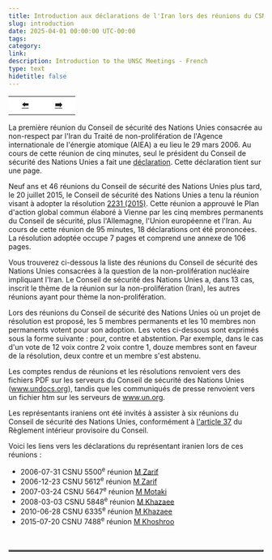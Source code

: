 ```yaml
---
title: Introduction aux déclarations de l'Iran lors des réunions du CSNU de 2006 au 20 juillet 2015
slug: introduction
date: 2025-04-01 00:00:00 UTC-00:00
tags: 
category: 
link: 
description: Introduction to the UNSC Meetings - French
type: text
hidetitle: false
---
```


<table><tr>
  <th scope="col" style="width: 50px; background-color: #ffffff;"><a href="/fr/">⬅️</a></th>
  <th scope="col" style="width: 50px; background-color: #ffffff;"><a href="/fr/statement/2006-07-31-pv5500-res1696-2006-ip/">➡️</a></th>     
</tr></table>

<!--Introduction to Iran Statements at UNSC Meetings 2006 to 20 July 2015 -->

La première réunion du Conseil de sécurité des Nations Unies consacrée au non-respect par l'Iran du Traité de non-prolifération de l'Agence internationale de l'énergie atomique (AIEA) a eu lieu le 29 mars 2006. Au cours de cette réunion de cinq minutes, seul le président du Conseil de sécurité des Nations Unies a fait une [déclaration](https://www.undocs.org/fr/S/PRST/2006/15?direct=true). Cette déclaration tient sur une page.

Neuf ans et 46 réunions du Conseil de sécurité des Nations Unies plus tard, le 20 juillet 2015, le Conseil de sécurité des Nations Unies a tenu la réunion visant à adopter la résolution [2231 (2015)](https://www.undocs.org/fr/S/RES/2231(2015)?direct=true). Cette réunion a approuvé le Plan d'action global commun élaboré à Vienne par les cinq membres permanents du Conseil de sécurité, plus l'Allemagne, l'Union européenne et l'Iran. Au cours de cette réunion de 95 minutes, 18 déclarations ont été prononcées. La résolution adoptée occupe 7 pages et comprend une annexe de 106 pages.

Vous trouverez ci-dessous la liste des réunions du Conseil de sécurité des Nations Unies consacrées à la question de la non-prolifération nucléaire impliquant l'Iran. Le Conseil de sécurité des Nations Unies a, dans 13 cas, inscrit le thème de la réunion sur la non-prolifération (Iran), les autres réunions ayant pour thème la non-prolifération.

Lors des réunions du Conseil de sécurité des Nations Unies où un projet de résolution est proposé, les 5 membres permanents et les 10 membres non permanents votent pour son adoption. Les votes ci-dessous sont exprimés sous la forme suivante : pour, contre et abstention. Par exemple, dans le cas d'un vote de 12 voix contre 2 voix contre 1, douze membres sont en faveur de la résolution, deux contre et un membre s'est abstenu.

Les comptes rendus de réunions et les résolutions renvoient vers des fichiers PDF sur les serveurs du Conseil de sécurité des Nations Unies (www.undocs.org), tandis que les communiqués de presse renvoient vers un fichier htm sur les serveurs de www.un.org.

Les représentants iraniens ont été invités à assister à six réunions du Conseil de sécurité des Nations Unies, conformément à [l'article 37](https://main.un.org/securitycouncil/content/rop/chapter-6) du Règlement intérieur provisoire du Conseil.

Voici les liens vers les déclarations du représentant iranien lors de ces réunions :

* 2006-07-31 CSNU 5500<sup>e</sup> réunion [M Zarif](/fr/statement/2006-07-31-pv5500-res1696-2006-ip/)
* 2006-12-23 CSNU 5612<sup>e</sup> réunion [M Zarif](/fr/statement/2006-12-23-pv5612-res1737-2006-ip/)
* 2007-03-24 CSNU 5647<sup>e</sup> réunion [M Motaki](/fr/statement/2007-03-24-pv5647-res1747-2007-ip/)
* 2008-03-03 CSNU 5848<sup>e</sup> réunion [M Khazaee](/fr/statement/2008-03-03-pv5848-res1803-2008-ip/)
* 2010-06-28 CSNU 6335<sup>e</sup> réunion [M Khazaee](/fr/statement/2010-06-09-pv6335-res1929-2010-ip/)
* 2015-07-20 CSNU 7488<sup>e</sup> réunion [M Khoshroo](/fr/statement/2015-07-20-pv7488-res2231-2015-ip/)

<br>
<!DOCTYPE html>
<!-- Table of UNSC meetings 2006 to 20 July 2015 -->  
<html>
<head>
  <meta name="generator" content= "text/html; charset=utf-8">
  <title>UNSC Meetings</title>
</head>
<body>
  <style type="text/css">
    td.c5 {text-align: left; padding-top: 10px; padding-bottom: 1px; padding-left: 5px; padding-right: 5px}
    td.c4 {text-align: center; padding-top: 10px; padding-bottom: 1px; padding-left: 5px; padding-right: 5px}
    td.c3 {text-align: center; padding-top: 10px; padding-bottom: 1px; padding-left: 5px; padding-right: 5px}
    td.c2 {text-align: center; font-weight:bold; padding-top: 10px; padding-bottom: 1px; 
           padding-left: 5px; padding-right: 5px}
    span.c1 {font-size: 1.2em; color: #000000}
    
    tr:nth-child(even){background-color: #f2f2f2;}
    tr:hover {background-color: #ccc;}
    
  </style>
  <table style="background-color: #e8e8e8; margin-left: auto; margin-right: auto;" border=2px > 
    <!-- border: 1px solid black;">

        UNSC meetings related to Iran Nuclear Non-Proliferation 
        from Presidential Statement on 29 March 2006 to Resolution 2231 (2015) on 20 July 2015.    
    -->
    <caption style="caption-side: top; color: black;">
      <span class="c1">Réunions du Conseil de sécurité des Nations Unies concernant la non-prolifération nucléaire 
        de l'Iran du Président, le 29 mars 2006, à la résolution 2231 (2015) du 20 juillet 2015.        
      </span>     
    </caption>    
    <tbody>
      <tr>
        <td class="c2"></td>
        <td class="c2">
          <p>Date</p>
        </td>
        <td class="c2">
          <p>Compte rendu des séances</p>
        </td>
        <td class="c2">
          <p>Communiqué de presse</p>
        </td>
        <td class="c2">
          <p>Résolution</p>
        </td>
        <td class="c2">
          <p>Vote</p>
        </td>
        <td class="c2">
          <p>Représentant de l'Iran</p>
        </td>
      </tr>
      
      <tr>
        <td class="c4">
          <p>1</p>
        </td>
        <td class="c4">
          <p>2006-03-29</p>
        </td>
        <td class="c4">
          <p><a href="https://www.undocs.org/fr/S/PV.5403?direct=true">S/PV.5403</a></p>
        </td>
        <td class="c4">
          <p><a href="https://www.un.org/press/fr/2006/sc8679.doc.htm?direct=true">SC/8679</a></p>
        </td>
        <td class="c4">
          <p><a href="https://www.undocs.org/fr/S/PRST/2006/15?direct=true">S/PRST/2006/15</a></p>
        </td>
        <td class="c4"></td>
        <td class="c5"></td>
      </tr>
      
      <tr>
        <td class="c4">
          <p>2</p>
        </td>
        <td class="c4">
          <p>2006-07-31</p>
        </td>
        <td class="c4">
          <p><a href="https://www.undocs.org/fr/S/PV.5500?direct=true">S/PV.5500</a></p>
        </td>
        <td class="c4">
          <p><a href="https://www.un.org/press/fr/2006/sc8792.doc.htm?direct=true">SC/8792</a></p>
        </td>
        <td class="c4">
          <p><a href="https://www.undocs.org/fr/S/RES/1696(2006)?direct=true?direct=true">S/RES/1696 (2006)</a></p>
        </td>
        <td class="c4">
          <p>14-1-0</p>
        </td>
        <td class="c5">
          <p><a href="/fr/statement/2006-07-31-pv5500-res1696-2006-ip/">M Zarif</a></p>
        </td>
      </tr>
      
      <tr>
        <td class="c4">
          <p>3</p>
        </td>
        <td class="c4">
          <p>2006-12-23</p>
        </td>
        <td class="c4">
          <p><a href="https://www.undocs.org/fr/S/PV.5612?direct=true">S/PV.5612</a></p>
        </td>
        <td class="c4">
          <p><a href="https://www.un.org/press/fr/2006/sc8928.doc.htm?direct=true">SC/8928</a></p>
        </td>
        <td class="c4">
          <p><a href="https://www.undocs.org/fr/S/RES/1737(2006)?direct=true">S/RES/1737 (2006)</a></p>
        </td>
        <td class="c4">
          <p>15-0-0</p>
        </td>
        <td class="c5">
          <p><a href="/fr/statement/2006-12-23-pv5612-res1737-2006-ip/">M Zarif</a></p>
        </td>
      </tr>
      
      <tr>
        <td class="c4">
          <p>4</p>
        </td>
        <td class="c4">
          <p>2007-03-23</p>
        </td>
        <td class="c4">
          <p><a href="https://www.undocs.org/fr/S/PV.5646?direct=true">S/PV.5646</a></p>
        </td>
        <td class="c4">
          <p><a href="https://www.un.org/press/fr/2007/sc8978.doc.htm?direct=true">SC/8978</a></p>
        </td>
        <td class="c4"></td>
        <td class="c4"></td>
        <td class="c5"></td>
      </tr>
      
      <tr>
        <td class="c4">
          <p>5</p>
        </td>
        <td class="c4">
          <p>2007-03-24</p>
        </td>
        <td class="c4">
          <p><a href="https://www.undocs.org/fr/S/PV.5647?direct=true">S/PV.5647</a></p>
        </td>
        <td class="c4">
          <p><a href="https://www.un.org/press/fr/2007/sc8980.doc.htm?direct=true">SC/8980</a></p>
        </td>
        <td class="c4">
          <p><a href="https://www.undocs.org/fr/S/RES/1747(2007)?direct=true">S/RES/1747 (2007)</a></p>
        </td>
        <td class="c4">
          <p>15-0-0</p>
        </td>
        <td class="c5">
          <p><a href="/fr/statement/2007-03-24-pv5647-res1747-2007-ip/">M Motaki</a></p>
        </td>
      </tr>
      
      <tr>
        <td class="c4">
          <p>6</p>
        </td>
        <td class="c4">
          <p>2007-06-21</p>
        </td>
        <td class="c4">
          <p><a href="https://www.undocs.org/fr/S/PV.5702?direct=true">S/PV.5702</a></p>
        </td>
        <td class="c4">
          <p><a href="https://www.un.org/press/fr/2007/sc9055.doc.htm?direct=true">SC/9055</a></p>
        </td>
        <td class="c4"></td>
        <td class="c4"></td>
        <td class="c5"></td>
      </tr>
      
      <tr>
        <td class="c4">
          <p>7</p>
        </td>
        <td class="c4">
          <p>2007-09-19</p>
        </td>
        <td class="c4">
          <p><a href="https://www.undocs.org/fr/S/PV.5743?direct=true">S/PV.5743</a></p>
        </td>
        <td class="c4">
          <p><a href="https://www.un.org/press/fr/2007/sc9118.doc.htm?direct=true">SC/9118</a></p>
        </td>
        <td class="c4"></td>
        <td class="c4"></td>
        <td class="c5"></td>
      </tr>
      
      <tr>
        <td class="c4">
          <p>8</p>
        </td>
        <td class="c4">
          <p>2007-12-18</p>
        </td>
        <td class="c4">
          <p><a href="https://www.undocs.org/fr/S/PV.5807?direct=true">S/PV.5807</a></p>
        </td>
        <td class="c4">
          <p><a href="https://www.un.org/press/fr/2007/sc9205.doc.htm?direct=true">SC/9205</a></p>
        </td>
        <td class="c4"></td>
        <td class="c4"></td>
        <td class="c5"></td>
      </tr>
      
      <tr>
        <td class="c4">
          <p>9</p>
        </td>
        <td class="c4">
          <p>2008-03-03</p>
        </td>
        <td class="c4">
          <p><a href="https://www.undocs.org/fr/S/PV.5848?direct=true">S/PV.5848</a></p>
        </td>
        <td class="c4">
          <p><a href="https://www.un.org/press/fr/2008/sc9268.doc.htm?direct=true">SC/9268</a></p>
        </td>
        <td class="c4">
          <p><a href="https://www.undocs.org/fr/S/RES/1803(2008)?direct=true">S/RES/1803 (2008)</a></p>
        </td>
        <td class="c4">
          <p>14-0-1</p>
        </td>
        <td class="c5">
          <p><a href="/fr/statement/2008-03-03-pv5848-res1803-2008-ip/">M Khazaee</a></p>
        </td>
      </tr>

      <tr>
        <td class="c4">
          <p>10</p>
        </td>
        <td class="c4">
          <p>2008-03-17</p>
        </td>
        <td class="c4">
          <p><a href="https://www.undocs.org/fr/S/PV.5853?direct=true">S/PV.5853</a></p>
        </td>
        <td class="c4">
          <p><a href="https://www.un.org/press/fr/2008/sc9276.doc.htm?direct=true">SC/9276</a></p>
        </td>
        <td class="c4"></td>
        <td class="c4"></td>
        <td class="c5"></td>
      </tr>

      <tr>
        <td class="c4">
          <p>11</p>
        </td>
        <td class="c4">
          <p>2008-06-13</p>
        </td>
        <td class="c4">
          <p><a href="https://www.undocs.org/fr/S/PV.5909?direct=true">S/PV.5909</a></p>
        </td>
        <td class="c4">
          <p><a href="https://www.un.org/press/fr/2008/sc9355.doc.htm?direct=true">SC/9355</a></p>
        </td>
        <td class="c4"></td>
        <td class="c4"></td>
        <td class="c5"></td>
      </tr>

      <tr>
        <td class="c4">
          <p>12</p>
        </td>
        <td class="c4">
          <p>2008-09-11</p>
        </td>
        <td class="c4">
          <p><a href="https://www.undocs.org/fr/S/PV.5973?direct=true">S/PV.5973</a></p>
        </td>
        <td class="c4">
          <p><a href="https://www.un.org/press/fr/2008/sc9443.doc.htm?direct=true">SC/9443</a></p>
        </td>
        <td class="c4"></td>
        <td class="c4"></td>
        <td class="c5"></td>
      </tr>

      <tr>
        <td class="c4">
          <p>13</p>
        </td>
        <td class="c4">
          <p>2008-09-27</p>
        </td>
        <td class="c4">
          <p><a href="https://www.undocs.org/fr/S/PV.5984?direct=true">S/PV.5984</a></p>
        </td>
        <td class="c4">
          <p><a href="https://www.un.org/press/fr/2008/sc9459.doc.htm?direct=true">SC/9459</a></p>
        </td>
        <td class="c4">
          <p><a href="https://www.undocs.org/fr/S/RES/1835(2008)?direct=true">S/RES/1835 (2008)</a></p>
        </td>
        <td class="c4">
          <p>15-0-0</p>
        </td>
        <td class="c5"></td>
      </tr>

      <tr>
        <td class="c4">
          <p>14</p>
        </td>
        <td class="c4">
          <p>2008-12-10</p>
        </td>
        <td class="c4">
          <p><a href="https://www.undocs.org/fr/S/PV.6036?direct=true">S/PV.6036</a></p>
        </td>
        <td class="c4">
          <p><a href="https://www.un.org/press/fr/2008/sc9526.doc.htm?direct=true">SC/9526</a></p>
        </td>
        <td class="c4"></td>
        <td class="c4"></td>
        <td class="c5"></td>
      </tr>

      <tr>
        <td class="c4">
          <p>15</p>
        </td>
        <td class="c4">
          <p>2009-03-10</p>
        </td>
        <td class="c4">
          <p><a href="https://www.undocs.org/fr/S/PV.6090?direct=true">S/PV.6090</a></p>
        </td>
        <td class="c4">
          <p><a href="https://www.un.org/press/fr/2009/sc9610.doc.htm?direct=true">SC/9610</a></p>
        </td>
        <td class="c4"></td>
        <td class="c4"></td>
        <td class="c5"></td>
      </tr>

      <tr>
        <td class="c4">
          <p>16</p>
        </td>
        <td class="c4">
          <p>2009-06-15</p>
        </td>
        <td class="c4">
          <p><a href="https://www.undocs.org/fr/S/PV.6142?direct=true">S/PV.6142</a></p>
        </td>
        <td class="c4">
          <p><a href="https://www.un.org/press/fr/2009/sc9680.doc.htm?direct=true">SC/9680</a></p>
        </td>
        <td class="c4"></td>
        <td class="c4"></td>
        <td class="c5"></td>
      </tr>

      <tr>
        <td class="c4">
          <p>17</p>
        </td>
        <td class="c4">
          <p>2009-12-10</p>
        </td>
        <td class="c4">
          <p><a href="https://www.undocs.org/fr/S/PV.6235?direct=true">S/PV.6235</a></p>
        </td>
        <td class="c4">
          <p><a href="https://www.un.org/press/fr/2009/sc9811.doc.htm?direct=true">SC/9811</a></p>
        </td>
        <td class="c4"></td>
        <td class="c4"></td>
        <td class="c5"></td>
      </tr>

      <tr>
        <td class="c4">
          <p>18</p>
        </td>
        <td class="c4">
          <p>2010-03-04</p>
        </td>
        <td class="c4">
          <p><a href="https://www.undocs.org/fr/S/PV.6280?direct=true">S/PV.6280</a></p>
        </td>
        <td class="c4">
          <p><a href="https://www.un.org/press/fr/2010/sc9873.doc.htm?direct=true">SC/9873</a></p>
        </td>
        <td class="c4"></td>
        <td class="c4"></td>
        <td class="c5"></td>
      </tr>

      <tr>
        <td class="c4">
          <p>19</p>
        </td>
        <td class="c4">
          <p>2010-06-08</p>
        </td>
        <td class="c4">
          <p><a href="https://www.undocs.org/fr/S/PV.6334?direct=true">S/PV.6334</a></p>
        </td>
        <td class="c4">
          <p>None issued</p>
        </td>
        <td class="c4">
          <p><a href="https://www.undocs.org/fr/S/PV.6334?direct=true">Communiqué</a></p>
        </td>
        <td class="c4"></td>
        <td class="c5"></td>
      </tr>

      <tr>
        <td class="c4">
          <p>20</p>
        </td>
        <td class="c4">
          <p>2010-06-09</p>
        </td>
        <td class="c4">
          <p><a href="https://www.undocs.org/fr/S/PV.6335?direct=true">S/PV.6335</a></p>
        </td>
        <td class="c4">
          <p><a href="https://www.un.org/press/fr/2010/sc9948.doc.htm?direct=true">SC/9948</a></p>
        </td>
        <td class="c4">
          <p><a href="https://www.undocs.org/fr/S/RES/1929(2010)?direct=true">S/RES/1929 (2010)</a></p>
        </td>
        <td class="c4">
          <p>12-2-1</p>
        </td>
        <td class="c5">
          <p><a href="/fr/statement/2010-06-09-pv6335-res1929-2010-ip/">M Khazaee</a></p>
        </td>
      </tr>

      <tr>
        <td class="c4">
          <p>21</p>
        </td>
        <td class="c4">
          <p>2010-06-28</p>
        </td>
        <td class="c4">
          <p><a href="https://www.undocs.org/fr/S/PV.6344?direct=true">S/PV.6344</a></p>
        </td>
        <td class="c4">
          <p><a href="https://www.un.org/press/fr/2010/sc9961.doc.htm?direct=true">SC/9961</a></p>
        </td>
        <td class="c4"></td>
        <td class="c4"></td>
        <td class="c5"></td>
      </tr>

      <tr>
        <td class="c4">
          <p>22</p>
        </td>
        <td class="c4">
          <p>2010-09-15</p>
        </td>
        <td class="c4">
          <p><a href="https://www.undocs.org/fr/S/PV.6384?direct=true">S/PV.6384</a></p>
        </td>
        <td class="c4">
          <p><a href="https://www.un.org/press/fr/2010/sc10029.doc.htm?direct=true">SC/10029</a></p>
        </td>
        <td class="c4"></td>
        <td class="c4"></td>
        <td class="c5"></td>
      </tr>

      <tr>
        <td class="c4">
          <p>23</p>
        </td>
        <td class="c4">
          <p>2010-12-10</p>
        </td>
        <td class="c4">
          <p><a href="https://www.undocs.org/fr/S/PV.6442?direct=true">S/PV.6442</a></p>
        </td>
        <td class="c4">
          <p><a href="https://www.un.org/press/fr/2010/sc10109.doc.htm?direct=true">SC/10109</a></p>
        </td>
        <td class="c4"></td>
        <td class="c4"></td>
        <td class="c5"></td>
      </tr>

      <tr>
        <td class="c4">
          <p>24</p>
        </td>
        <td class="c4">
          <p>2011-03-22</p>
        </td>
        <td class="c4">
          <p><a href="https://www.undocs.org/fr/S/PV.6502?direct=true">S/PV.6502</a></p>
        </td>
        <td class="c4">
          <p><a href="https://www.un.org/press/fr/2011/sc10206.doc.htm?direct=true">SC/10206</a></p>
        </td>
        <td class="c4"></td>
        <td class="c4"></td>
        <td class="c5"></td>
      </tr>

      <tr>
        <td class="c4">
          <p>25</p>
        </td>
        <td class="c4">
          <p>2011-06-09</p>
        </td>
        <td class="c4">
          <p><a href="https://www.undocs.org/fr/S/PV.6552?direct=true">S/PV.6552</a></p>
        </td>
        <td class="c4">
          <p><a href="https://www.un.org/press/fr/2011/sc10276.doc.htm?direct=true">SC/10276</a></p>
        </td>
        <td class="c4">
          <p><a href="https://www.undocs.org/fr/S/RES/1984(2011)?direct=true">S/RES/1984 (2011)</a></p>
        </td>
        <td class="c4">
          <p>14-0-1</p>
        </td>
        <td class="c5"></td>
      </tr>

      <tr>
        <td class="c4">
          <p>26</p>
        </td>
        <td class="c4">
          <p>2011-06-23</p>
        </td>
        <td class="c4">
          <p><a href="https://www.undocs.org/fr/S/PV.6563?direct=true">S/PV.6563</a></p>
        </td>
        <td class="c4">
          <p><a href="https://www.un.org/press/fr/2011/sc10292.doc.htm?direct=true">SC/10292</a></p>
        </td>
        <td class="c4"></td>
        <td class="c4"></td>
        <td class="c5"></td>
      </tr>

      <tr>
        <td class="c4">
          <p>27</p>
        </td>
        <td class="c4">
          <p>2011-09-07</p>
        </td>
        <td class="c4">
          <p><a href="https://www.undocs.org/fr/S/PV.6607?direct=true">S/PV.6607</a></p>
        </td>
        <td class="c4">
          <p><a href="https://www.un.org/press/fr/2011/sc10376.doc.htm?direct=true">SC/10376</a></p>
        </td>
        <td class="c4"></td>
        <td class="c4"></td>
        <td class="c5"></td>
      </tr>

      <tr>
        <td class="c4">
          <p>28</p>
        </td>
        <td class="c4">
          <p>2011-12-21</p>
        </td>
        <td class="c4">
          <p><a href="https://www.undocs.org/fr/S/PV.6697?direct=true">S/PV.6697</a></p>
        </td>
        <td class="c4">
          <p><a href="https://www.un.org/press/fr/2011/sc10502.doc.htm?direct=true">SC/10502</a></p>
        </td>
        <td class="c4"></td>
        <td class="c4"></td>
        <td class="c5"></td>
      </tr>

      <tr>
        <td class="c4">
          <p>29</p>
        </td>
        <td class="c4">
          <p>2012-03-21</p>
        </td>
        <td class="c4">
          <p><a href="https://www.undocs.org/fr/S/PV.6737?direct=true">S/PV.6737</a></p>
        </td>
        <td class="c4">
          <p><a href="https://www.un.org/press/fr/2012/sc10584.doc.htm?direct=true">SC/10584</a></p>
        </td>
        <td class="c4"></td>
        <td class="c4"></td>
        <td class="c5"></td>
      </tr>

      <tr>
        <td class="c4">
          <p>30</p>
        </td>
        <td class="c4">
          <p>2012-06-07</p>
        </td>
        <td class="c4">
          <p><a href="https://www.undocs.org/fr/S/PV.6781?direct=true">S/PV.6781</a></p>
        </td>
        <td class="c4">
          <p><a href="https://www.un.org/press/fr/2012/sc10666.doc.htm?direct=true">SC/10666</a></p>
        </td>
        <td class="c4">
          <p><a href="https://www.undocs.org/fr/S/RES/2049(2012)?direct=true">S/RES/2049 (2012)</a></p>
        </td>
        <td class="c4">
          <p>15-0-0</p>
        </td>
        <td class="c5"></td>
      </tr>

      <tr>
        <td class="c4">
          <p>31</p>
        </td>
        <td class="c4">
          <p>2012-06-12</p>
        </td>
        <td class="c4">
          <p><a href="https://www.undocs.org/fr/S/PV.6786?direct=true">S/PV.6786</a></p>
        </td>
        <td class="c4">
          <p><a href="https://www.un.org/press/fr/2012/sc10673.doc.htm?direct=true">SC/10673</a></p>
        </td>
        <td class="c4"></td>
        <td class="c4"></td>
        <td class="c5"></td>
      </tr>

      <tr>
        <td class="c4">
          <p>32</p>
        </td>
        <td class="c4">
          <p>2012-09-20</p>
        </td>
        <td class="c4">
          <p><a href="https://www.undocs.org/fr/S/PV.6839?direct=true">S/PV.6839</a></p>
        </td>
        <td class="c4">
          <p><a href="https://www.un.org/press/fr/2012/sc10770.doc.htm?direct=true">SC/10770</a></p>
        </td>
        <td class="c4"></td>
        <td class="c4"></td>
        <td class="c5"></td>
      </tr>

      <tr>
        <td class="c4">
          <p>33</p>
        </td>
        <td class="c4">
          <p>2012-12-13</p>
        </td>
        <td class="c4">
          <p><a href="https://www.undocs.org/fr/S/PV.6888?direct=true">S/PV.6888</a></p>
        </td>
        <td class="c4">
          <p><a href="https://www.un.org/press/fr/2012/sc10856.doc.htm?direct=true">SC/10856</a></p>
        </td>
        <td class="c4"></td>
        <td class="c4"></td>
        <td class="c5"></td>
      </tr>

      <tr>
        <td class="c4">
          <p>34</p>
        </td>
        <td class="c4">
          <p>2013-03-06</p>
        </td>
        <td class="c4">
          <p><a href="https://www.undocs.org/fr/S/PV.6930?direct=true">S/PV.6930</a></p>
        </td>
        <td class="c4">
          <p><a href="https://www.un.org/press/fr/2013/sc10932.doc.htm?direct=true">SC/10932</a></p>
        </td>
        <td class="c4"></td>
        <td class="c4"></td>
        <td class="c5"></td>
      </tr>

      <tr>
        <td class="c4">
          <p>35</p>
        </td>
        <td class="c4">
          <p>2013-06-05</p>
        </td>
        <td class="c4">
          <p><a href="https://www.undocs.org/fr/S/PV.6973?direct=true">S/PV.6973</a></p>
        </td>
        <td class="c4">
          <p><a href="https://www.un.org/press/fr/2013/sc11023.doc.htm?direct=true">SC/11023</a></p>
        </td>
        <td class="c4">
          <p><a href="https://www.undocs.org/fr/S/RES/2105(2013)?direct=true">S/RES/2105 (2013)</a></p>
        </td>
        <td class="c4">
          <p>15-0-0</p>
        </td>
        <td class="c5"></td>
      </tr>

      <tr>
        <td class="c4">
          <p>36</p>
        </td>
        <td class="c4">
          <p>2013-07-15</p>
        </td>
        <td class="c4">
          <p><a href="https://www.undocs.org/fr/S/PV.6999?direct=true">S/PV.6999</a></p>
        </td>
        <td class="c4">
          <p><a href="https://www.un.org/press/fr/2013/sc11062.doc.htm?direct=true">SC/11062</a></p>
        </td>
        <td class="c4"></td>
        <td class="c4"></td>
        <td class="c5"></td>
      </tr>

      <tr>
        <td class="c4">
          <p>37</p>
        </td>
        <td class="c4">
          <p>2013-09-05</p>
        </td>
        <td class="c4">
          <p><a href="https://www.undocs.org/fr/S/PV.7028?direct=true">S/PV.7028</a></p>
        </td>
        <td class="c4">
          <p><a href="https://www.un.org/press/fr/2013/sc11110.doc.htm?direct=true">SC/11110</a></p>
        </td>
        <td class="c4"></td>
        <td class="c4"></td>
        <td class="c5"></td>
      </tr>

      <tr>
        <td class="c4">
          <p>38</p>
        </td>
        <td class="c4">
          <p>2013-12-12</p>
        </td>
        <td class="c4">
          <p><a href="https://www.undocs.org/fr/S/PV.7082?direct=true">S/PV.7082</a></p>
        </td>
        <td class="c4">
          <p><a href="https://www.un.org/press/fr/2013/sc11212.doc.htm?direct=true">SC/11212</a></p>
        </td>
        <td class="c4"></td>
        <td class="c4"></td>
        <td class="c5"></td>
      </tr>

      <tr>
        <td class="c4">
          <p>39</p>
        </td>
        <td class="c4">
          <p>2014-03-20</p>
        </td>
        <td class="c4">
          <p><a href="https://www.undocs.org/fr/S/PV.7146?direct=true">S/PV.7146</a></p>
        </td>
        <td class="c4">
          <p><a href="https://www.un.org/press/fr/2014/sc11333.doc.htm?direct=true">SC/11333</a></p>
        </td>
        <td class="c4"></td>
        <td class="c4"></td>
        <td class="c5"></td>
      </tr>

      <tr>
        <td class="c4">
          <p>40</p>
        </td>
        <td class="c4">
          <p>2014-06-09</p>
        </td>
        <td class="c4">
          <p><a href="https://www.undocs.org/fr/S/PV.7193?direct=true">S/PV.7193</a></p>
        </td>
        <td class="c4">
          <p><a href="https://www.un.org/press/fr/2014/sc11432.doc.htm?direct=true">SC/11432</a></p>
        </td>
        <td class="c4">
          <p><a href="https://www.undocs.org/fr/S/RES/2159(2014)?direct=true">S/RES/2159 (2014)</a></p>
        </td>
        <td class="c4">
          <p>15-0-0</p>
        </td>
        <td class="c5"></td>
      </tr>

      <tr>
        <td class="c4">
          <p>41</p>
        </td>
        <td class="c4">
          <p>2014-06-25</p>
        </td>
        <td class="c4">
          <p><a href="https://www.undocs.org/fr/S/PV.7211?direct=true">S/PV.7211</a></p>
        </td>
        <td class="c4">
          <p><a href="https://www.un.org/press/fr/2014/sc11454.doc.htm?direct=true">SC/11454</a></p>
        </td>
        <td class="c4"></td>
        <td class="c4"></td>
        <td class="c5"></td>
      </tr>

      <tr>
        <td class="c4">
          <p>42</p>
        </td>
        <td class="c4">
          <p>2014-09-15</p>
        </td>
        <td class="c4">
          <p><a href="https://www.undocs.org/fr/S/PV.7265?direct=true">S/PV.7265</a></p>
        </td>
        <td class="c4">
          <p><a href="https://www.un.org/press/fr/2014/sc11561.doc.htm?direct=true">SC/11561</a></p>
        </td>
        <td class="c4"></td>
        <td class="c4"></td>
        <td class="c5"></td>
      </tr>

      <tr>
        <td class="c4">
          <p>43</p>
        </td>
        <td class="c4">
          <p>2014-12-18</p>
        </td>
        <td class="c4">
          <p><a href="https://www.undocs.org/fr/S/PV.7350?direct=true">S/PV.7350</a></p>
        </td>
        <td class="c4">
          <p><a href="https://www.un.org/press/fr/2014/sc11715.doc.htm?direct=true">SC/11715</a></p>
        </td>
        <td class="c4"></td>
        <td class="c4"></td>
        <td class="c5"></td>
      </tr>

      <tr>
        <td class="c4">
          <p>44</p>
        </td>
        <td class="c4">
          <p>2015-03-24</p>
        </td>
        <td class="c4">
          <p><a href="https://www.undocs.org/fr/S/PV.7412?direct=true">S/PV.7412</a></p>
        </td>
        <td class="c4">
          <p><a href="https://www.un.org/press/fr/2015/sc11830.doc.htm?direct=true">SC/11830</a></p>
        </td>
        <td class="c4"></td>
        <td class="c4"></td>
        <td class="c5"></td>
      </tr>

      <tr>
        <td class="c4">
          <p>45</p>
        </td>
        <td class="c4">
          <p>2015-06-09</p>
        </td>
        <td class="c4">
          <p><a href="https://www.undocs.org/fr/S/PV.7458?direct=true">S/PV.7458</a></p>
        </td>
        <td class="c4">
          <p><a href="https://www.un.org/press/fr/2015/sc11922.doc.htm?direct=true">SC/11922</a></p>
        </td>
        <td class="c4">
          <p><a href="https://www.undocs.org/fr/S/RES/2224(2015)?direct=true">S/RES/2224 (2015)</a></p>
        </td>
        <td class="c4">
          <p>15-0-0</p>
        </td>
        <td class="c5"></td>
      </tr>

      <tr>
        <td class="c4">
          <p>46</p>
        </td>
        <td class="c4">
          <p>2015-06-23</p>
        </td>
        <td class="c4">
          <p><a href="https://www.undocs.org/fr/S/PV.7469?direct=true">S/PV.7469</a></p>
        </td>
        <td class="c4">
          <p><a href="https://www.un.org/press/fr/2015/sc11939.doc.htm?direct=true">SC/11939</a></p>
        </td>
        <td class="c4"></td>
        <td class="c4"></td>
        <td class="c5"></td>
      </tr>

      <tr>
        <td class="c4">
          <p>47</p>
        </td>
        <td class="c4">
          <p>2015-07-20</p>
        </td>
        <td class="c4">
          <p><a href="https://www.undocs.org/fr/S/PV.7488?direct=true">S/PV.7488</a></p>
        </td>
        <td class="c4">
          <p><a href="https://www.un.org/press/fr/2015/sc11974.doc.htm?direct=true">SC/11974</a></p>
        </td>
        <td class="c4">
          <p><a href="https://www.undocs.org/fr/S/RES/2231(2015)?direct=true">S/RES/2231 (2015)</a></p>
        </td>
        <td class="c4">
          <p>15-0-0</p>
        </td>
        <td class="c5">
          <p> <a href="/fr/statement/2015-07-20-pv7488-res2231-2015-ip/">M Khoshroo</a></p>
        </td>
      </tr>

    </tbody>
  </table>
  <br>
</body>
</html>

<hr>
<table><tr>
  <th scope="col" style="width: 50px; background-color: #ffffff;"><a href="/fr/">⬅️</a></th>
  <th scope="col" style="width: 50px; background-color: #ffffff;"><a href="/fr/statement/2006-07-31-pv5500-res1696-2006-ip/">➡️</a></th>
  <th scope="col" style="width: 50px; background-color: #ffffff;"><a href="/fr/statement/introduction/">⬆️</a></th>      
</tr></table>
